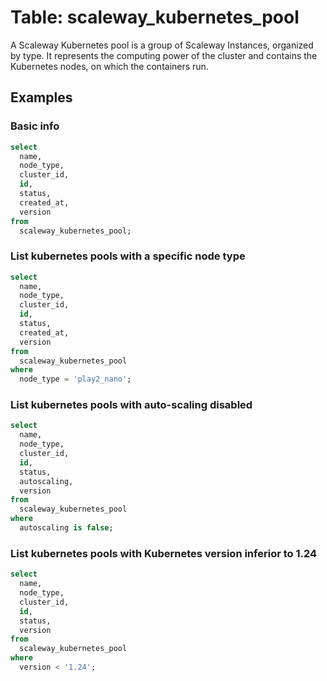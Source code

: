 # Table: scaleway_kubernetes_pool

A Scaleway Kubernetes pool is a group of Scaleway Instances, organized by type. It represents the computing power of the cluster and contains the Kubernetes nodes, on which the containers run.

## Examples

### Basic info

```sql
select
  name,
  node_type,
  cluster_id,
  id,
  status,
  created_at,
  version
from
  scaleway_kubernetes_pool;
```

### List kubernetes pools with a specific node type

```sql
select
  name,
  node_type,
  cluster_id,
  id,
  status,
  created_at,
  version
from
  scaleway_kubernetes_pool
where
  node_type = 'play2_nano';
```

### List kubernetes pools with auto-scaling disabled

```sql
select
  name,
  node_type,
  cluster_id,
  id,
  status,
  autoscaling,
  version
from
  scaleway_kubernetes_pool
where
  autoscaling is false;
```

### List kubernetes pools with Kubernetes version inferior to 1.24

```sql
select
  name,
  node_type,
  cluster_id,
  id,
  status,
  version
from
  scaleway_kubernetes_pool
where
  version < '1.24';
```
